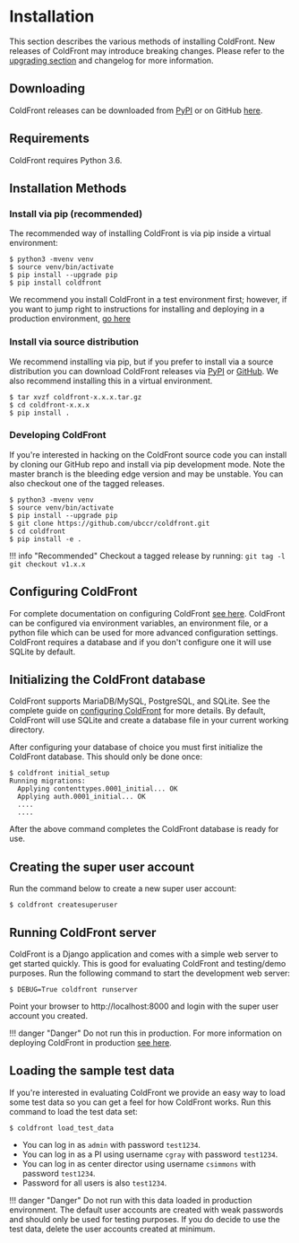 # Installation

This section describes the various methods of installing ColdFront. New
releases of ColdFront may introduce breaking changes. Please refer to the
[upgrading section](upgrading.md) and changelog for more information.

## Downloading

ColdFront releases can be downloaded from
[PyPI](https://pypi.org/project/coldfront/#files) or on GitHub
[here](https://github.com/ubccr/coldfront/releases).

## Requirements

ColdFront requires Python 3.6.

## Installation Methods

### Install via pip (recommended)

The recommended way of installing ColdFront is via pip inside a virtual
environment:

```
$ python3 -mvenv venv
$ source venv/bin/activate
$ pip install --upgrade pip
$ pip install coldfront
```
We recommend you install ColdFront in a test environment first;
however, if you want to jump right to instructions for installing and deploying
in a production environment, [go here](deploy.md)

### Install via source distribution

We recommend installing via pip, but if you prefer to install via a source
distribution you can download ColdFront releases via
[PyPI](https://pypi.org/project/coldfront/#files) or
[GitHub](https://github.com/ubccr/coldfront/releases). We also recommend
installing this in a virtual environment.

```
$ tar xvzf coldfront-x.x.x.tar.gz
$ cd coldfront-x.x.x
$ pip install .
```

### Developing ColdFront

If you're interested in hacking on the ColdFront source code you can install by
cloning our GitHub repo and install via pip development mode. Note the master
branch is the bleeding edge version and may be unstable. You can also checkout
one of the tagged releases.
```
$ python3 -mvenv venv
$ source venv/bin/activate
$ pip install --upgrade pip
$ git clone https://github.com/ubccr/coldfront.git
$ cd coldfront
$ pip install -e .
```

!!! info "Recommended"
    Checkout a tagged release by running:
    ```
    git tag -l
    git checkout v1.x.x
    ```

## Configuring ColdFront

For complete documentation on configuring ColdFront [see here](config.md).
ColdFront can be configured via environment variables, an environment file, or
a python file which can be used for more advanced configuration settings.
ColdFront requires a database and if you don't configure one it will use SQLite
by default.

## Initializing the ColdFront database

ColdFront supports MariaDB/MySQL, PostgreSQL, and SQLite. See the complete
guide on [configuring ColdFront](config.md) for more details. By default, ColdFront will use
SQLite and create a database file in your current working directory.

After configuring your database of choice you must first initialize the
ColdFront database. This should only be done once:

```
$ coldfront initial_setup
Running migrations:
  Applying contenttypes.0001_initial... OK
  Applying auth.0001_initial... OK
  ....
  ....
```

After the above command completes the ColdFront database is ready for use.

## Creating the super user account

Run the command below to create a new super user account:

```
$ coldfront createsuperuser
```

## Running ColdFront server

ColdFront is a Django application and comes with a simple web server to get
started quickly. This is good for evaluating ColdFront and testing/demo
purposes. Run the following command to start the development web server:

```
$ DEBUG=True coldfront runserver
```

Point your browser to http://localhost:8000 and login with the super user
account you created.

!!! danger "Danger"
    Do not run this in production. For more information on deploying ColdFront
    in production [see here](deploy.md).

## Loading the sample test data

If you're interested in evaluating ColdFront we provide an easy way to load
some test data so you can get a feel for how ColdFront works. Run this command
to load the test data set:

```
$ coldfront load_test_data
```

- You can log in as `admin` with password `test1234`.
- You can log in as a PI using username `cgray` with password `test1234`.
- You can log in as center director using username `csimmons` with password `test1234`.
- Password for all users is also `test1234`.

!!! danger "Danger"
    Do not run with this data loaded in production environment. The default
    user accounts are created with weak passwords and should only be used for
    testing purposes. If you do decide to use the test data, delete the user
    accounts created at minimum.
